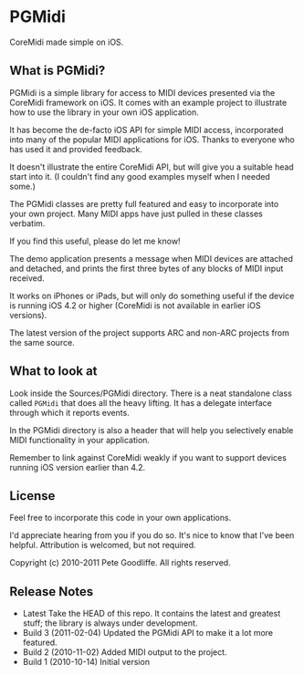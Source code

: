 PGMidi
======

CoreMidi made simple on iOS.

What is PGMidi?
---------------

PGMidi is a simple library for access to MIDI devices presented via the CoreMidi framework on iOS. It comes with an example project to illustrate how to use the library in your own iOS application.

It has become the de-facto iOS API for simple MIDI access, incorporated into many of the popular MIDI applications for iOS. Thanks to everyone who has used it and provided feedback.

It doesn't illustrate the entire CoreMidi API, but will give you a suitable head start into it. (I couldn't find any good examples myself when I needed some.)

The PGMidi classes are pretty full featured and easy to incorporate into your own project. Many MIDI apps have just pulled in these classes verbatim.

If you find this useful, please do let me know!

The demo application presents a message when MIDI devices are attached and detached, and prints the first three bytes of any blocks of MIDI input received.

It works on iPhones or iPads, but will only do something useful if the device is running iOS 4.2 or higher (CoreMidi is not available in earlier iOS versions).

The latest version of the project supports ARC and non-ARC projects from the same source.


What to look at
---------------

Look inside the Sources/PGMidi directory. There is a neat standalone class called `PGMidi` that does all the heavy lifting. It has a delegate interface through which it reports events.

In the PGMidi directory is also a header that will help you selectively enable MIDI functionality in your application.

Remember to link against CoreMidi weakly if you want to support devices running iOS version earlier than 4.2.


License
-------

Feel free to incorporate this code in your own applications.

I'd appreciate hearing from you if you do so. It's nice to know that I've been helpful. Attribution is welcomed, but not required.

Copyright (c) 2010-2011 Pete Goodliffe. All rights reserved.


Release Notes
-------------

* Latest
  Take the HEAD of this repo. It contains the latest and greatest stuff;
  the library is always under development.
* Build 3 (2011-02-04)
  Updated the PGMidi API to make it a lot more featured.
* Build 2 (2010-11-02)
  Added MIDI output to the project.
* Build 1 (2010-10-14)
  Initial version


